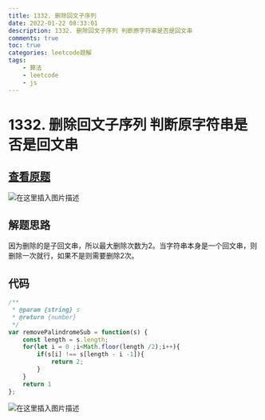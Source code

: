 ```yaml
---
title: 1332. 删除回文子序列
date: 2022-01-22 08:33:01
description: 1332. 删除回文子序列 判断原字符串是否是回文串
comments: true
toc: true
categories: leetcode题解
tags:
	- 算法
	- leetcode
	- js
---
```


# 1332. 删除回文子序列 判断原字符串是否是回文串

## [查看原题](https://leetcode-cn.com/problems/remove-palindromic-subsequences/)
![在这里插入图片描述](https://img-blog.csdnimg.cn/49440f208fed485b9de97693f95364f0.png?x-oss-process=image/watermark,type_d3F5LXplbmhlaQ,shadow_50,text_Q1NETiBA562xLi4=,size_20,color_FFFFFF,t_70,g_se,x_16)


## 解题思路

因为删除的是子回文串，所以最大删除次数为2。当字符串本身是一个回文串，则删除一次就行，如果不是则需要删除2次。

## 代码

```javascript
/**
 * @param {string} s
 * @return {number}
 */
var removePalindromeSub = function(s) {
	const length = s.length;
	for(let i = 0 ;i<Math.floor(length /2);i++){
		if(s[i] !== s[length - i -1]){
			return 2;
		}
	}
	return 1
};

```

![在这里插入图片描述](https://img-blog.csdnimg.cn/5236c8516ccd43d6999be986e952a7d1.png)
